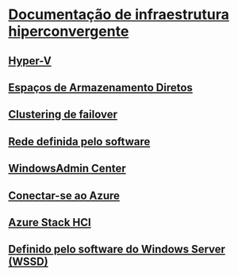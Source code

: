 # [Documentação de infraestrutura hiperconvergente](index.yml)
## [Hyper-V](../virtualization/hyper-v/index.md)
## [Espaços de Armazenamento Diretos](../storage/storage-spaces/storage-spaces-direct-overview.md)
## [Clustering de failover](../failover-clustering/failover-clustering-overview.md)
## [Rede definida pelo software](https://docs.microsoft.com/windows-server/networking/sdn/)
## [WindowsAdmin Center](../manage/windows-admin-center/overview.md)
## [Conectar-se ao Azure](../azure-hybrid-services/index.md)
## [Azure Stack HCI](../azure-stack-hci/index.md)
## [Definido pelo software do Windows Server (WSSD)](https://www.microsoft.com/en-us/cloud-platform/software-defined-datacenter)

